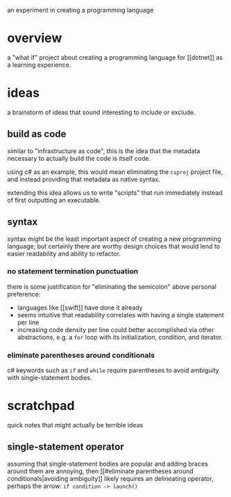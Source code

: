 an experiment in creating a programming language

# overview
a "what if" project about creating a programming language for [[dotnet]] as a learning experience.

# ideas
a brainstorm of ideas that sound interesting to include or exclude.

## build as code
similar to "infrastructure as code", this is the idea that the metadata necessary to actually build the code is itself code.

using c# as an example, this would mean eliminating the `csproj` project file, and instead providing that metadata as native syntax.

extending this idea allows us to write "scripts" that run immediately instead of first outputting an executable.

## syntax
syntax might be the least important aspect of creating a new programming language; but certainly there are worthy design choices that would lend to easier readability and ability to refactor.

### no statement termination punctuation
there is some justification for "eliminating the semicolon" above personal preference:
- languages like [[swift]] have done it already
- seems intuitive that readability correlates with having a single statement per line
- increasing code density per line could better accomplished via other abstractions, e.g. a `for` loop with its initialization, condition, and iterator.

### eliminate parentheses around conditionals
c# keywords such as `if` and `while` require parentheses to avoid ambiguity with single-statement bodies.

# scratchpad
quick notes that might actually be terrible ideas

## single-statement operator
assuming that single-statement bodies are popular and adding braces around them are annoying, then [[#eliminate parentheses around conditionals|avoiding ambiguity]] likely requires an delineating operator, perhaps the arrow: `if condition -> launch()`
